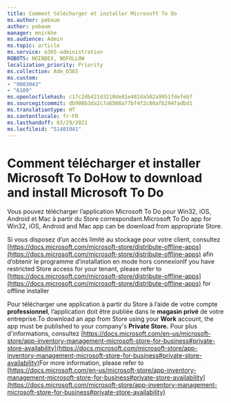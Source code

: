 ```yaml
---
title: Comment télécharger et installer Microsoft To Do
ms.author: pebaum
author: pebaum
manager: mnirkhe
ms.audience: Admin
ms.topic: article
ms.service: o365-administration
ROBOTS: NOINDEX, NOFOLLOW
localization_priority: Priority
ms.collection: Adm_O365
ms.custom:
- "9003043"
- "6109"
ms.openlocfilehash: c17c2db421d3210de01e402da502a9951fdefeb7
ms.sourcegitcommit: db908b3da2c7a6508a77bf4f2c80afb294fadbd1
ms.translationtype: HT
ms.contentlocale: fr-FR
ms.lasthandoff: 03/29/2021
ms.locfileid: "51401941"
---
```

# <a name="how-to-download-and-install-microsoft-to-do"></a><span data-ttu-id="2cba7-102">Comment télécharger et installer Microsoft To Do</span><span class="sxs-lookup"><span data-stu-id="2cba7-102">How to download and install Microsoft To Do</span></span>

<span data-ttu-id="2cba7-103">Vous pouvez télécharger l’application Microsoft To Do pour Win32, iOS, Android et Mac à partir du Store correspondant.</span><span class="sxs-lookup"><span data-stu-id="2cba7-103">Microsoft To Do app for Win32, iOS, Android and Mac app can be download from appropriate Store.</span></span>

<span data-ttu-id="2cba7-104">Si vous disposez d’un accès limité au stockage pour votre client, consultez [https://docs.microsoft.com/microsoft-store/distribute-offline-apps](https://docs.microsoft.com/microsoft-store/distribute-offline-apps) afin d’obtenir le programme d’installation en mode hors connexion</span><span class="sxs-lookup"><span data-stu-id="2cba7-104">If you have restricted Store access for your tenant, please refer to [https://docs.microsoft.com/microsoft-store/distribute-offline-apps](https://docs.microsoft.com/microsoft-store/distribute-offline-apps) for offline installer</span></span>

<span data-ttu-id="2cba7-105">Pour télécharger une application à partir du Store à l’aide de votre compte **professionnel**, l’application doit être publiée dans le **magasin privé** de votre entreprise.</span><span class="sxs-lookup"><span data-stu-id="2cba7-105">To download an app from Store using your **Work** account, the app must be published to your company's **Private Store.**</span></span> <span data-ttu-id="2cba7-106">Pour plus d'informations, consultez [https://docs.microsoft.com/en-us/microsoft-store/app-inventory-management-microsoft-store-for-business#private-store-availability](https://docs.microsoft.com/microsoft-store/app-inventory-management-microsoft-store-for-business#private-store-availability)</span><span class="sxs-lookup"><span data-stu-id="2cba7-106">For more information, please refer to [https://docs.microsoft.com/en-us/microsoft-store/app-inventory-management-microsoft-store-for-business#private-store-availability](https://docs.microsoft.com/microsoft-store/app-inventory-management-microsoft-store-for-business#private-store-availability)</span></span>